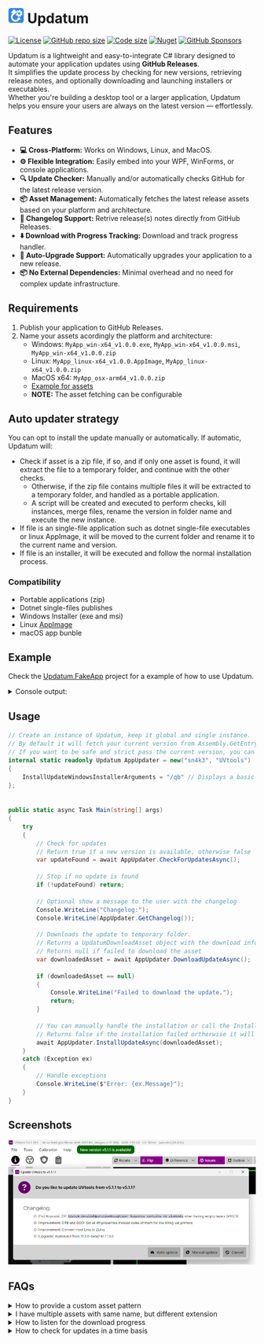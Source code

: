 ﻿# [![](https://github.com/sn4k3/Updatum/raw/main/media/Updatum-32.png)](#) Updatum

[![License](https://img.shields.io/github/license/sn4k3/Updatum?style=for-the-badge)](https://github.com/sn4k3/Updatum/blob/master/LICENSE)
[![GitHub repo size](https://img.shields.io/github/repo-size/sn4k3/Updatum?style=for-the-badge)](#)
[![Code size](https://img.shields.io/github/languages/code-size/sn4k3/Updatum?style=for-the-badge)](#)
[![Nuget](https://img.shields.io/nuget/v/Updatum?style=for-the-badge)](https://www.nuget.org/packages/Updatum)
[![GitHub Sponsors](https://img.shields.io/github/sponsors/sn4k3?color=red&style=for-the-badge)](https://github.com/sponsors/sn4k3)

Updatum is a lightweight and easy-to-integrate C# library designed to automate your application updates using **GitHub Releases**.  
It simplifies the update process by checking for new versions, retrieving release notes, and optionally downloading and launching installers or executables.  
Whether you're building a desktop tool or a larger application, Updatum helps you ensure your users are always on the latest version — effortlessly.

## Features

- **💻 Cross-Platform:** Works on Windows, Linux, and MacOS.
- **⚙️ Flexible Integration:** Easily embed into your WPF, WinForms, or console applications.
- **🔍 Update Checker:** Manually and/or automatically checks GitHub for the latest release version.
- **📦 Asset Management:** Automatically fetches the latest release assets based on your platform and architecture.
- **📄 Changelog Support:** Retrive release(s) notes directly from GitHub Releases.
- **⬇️ Download with Progress Tracking:** Download and track progress handler.
- **🔄 Auto-Upgrade Support:** Automatically upgrades your application to a new release.
- **📦 No External Dependencies:** Minimal overhead and no need for complex update infrastructure.

## Requirements

1. Publish your application to GitHub Releases.
1. Name your assets acordingly the platform and architecture:
   - Windows: `MyApp_win-x64_v1.0.0.exe`, `MyApp_win-x64_v1.0.0.msi`, `MyApp_win-x64_v1.0.0.zip`
   - Linux: `MyApp_linux-x64_v1.0.0.AppImage`, `MyApp_linux-x64_v1.0.0.zip`
   - MacOS x64: `MyApp_osx-arm64_v1.0.0.zip`
   - [Example for assets](https://github.com/sn4k3/UVtools/releases/latest)
   - **NOTE:** The asset fetching can be configurable

## Auto updater strategy

You can opt to install the update manually or automatically.
If automatic, Updatum will:

- Check if asset is a zip file, if so, and if only one asset is found, it will extract the file to a temporary folder, and continue with the other checks.
  - Otherwise, if the zip file contains multiple files it will be extracted to a temporary folder, and handled as a portable application.
  - A script will be created and executed to perform checks, kill instances, merge files, rename the version in folder name and execute the new instance.
- If file is an single-file application such as dotnet single-file executables or linux AppImage, it will be moved to the current folder and rename it to the current name and version.
- If file is an installer, it will be executed and follow the normal installation process.

### Compatibility

- Portable applications (zip)
- Dotnet single-files publishes
- Windows Installer (exe and msi)
- Linux [AppImage](https://appimage.org/)
- macOS app bunble

## Example

Check the [Updatum.FakeApp](https://github.com/sn4k3/Updatum/blob/main/Updatum.FakeApp/Program.cs) project for a example of how to use Updatum.

<details>
<summary>Console output:</summary>


```
Checking for updates for sn4k3/UVtools
Updater state changed: CheckingForUpdate
Updater state changed: None
Update found: True

Changelog:
## v5.0.1

> Release date: 12/19/2024 06:56:33 +00:00
> Release diff: 1

- (Fix) Windows MSI: System.IO.Compression.Native is missing when upgrading from 4.4.3 (#957)
- (Fix) Index out of range when saving some file formats (#957)
- (Change) Exposure time finder: Allow using 0 for the normal step in the multiple exposure generator (#958)

---

## v5.0.2

> Release date: 12/19/2024 15:28:39 +00:00
> Release diff: 2

- (Fix) Remove a condition that prevents the new Anycubic file format from being used
- (Upgrade) AvaloniaUI from 11.1.3 to 11.2.2

---

## v5.0.3

> Release date: 12/28/2024 19:22:42 +00:00
> Release diff: 3

- Anycubic file format:
  - (Fix) Reset TSMC values to comply with globals when decoding file and AdvancedMode is disabled (#971)
  - (Fix) Setting the LiftHeight2 was setting the base value to BottomLiftHeight2
  - (Fix) Setting the BottomRetractSpeed was not applying the value in the base property
- Multiple exposure finder:
   - (Fix) Counter triangles not taking all the new left space
   - (Fix) When doing multiple heights the text label always show the base height
- (Improvement) Layer image viewer internal handling
- (Fix) Settings - Send to process: Unable to pick a process file, it was selecting folder instead
- (Fix) Save As can show incorrect file extension description when there are other file formats with the same extension

---

## v5.0.4

> Release date: 01/08/2025 02:45:34 +00:00
> Release diff: 4

- PCB Exposure:
  - (Fix) Polygon primitive vertex count not parsing correctly when having argument (#976)
  - (Fix) Obround aperture to follow the correct implementation (two semicircles connected by parallel lines tangent to their endpoints) (#976)
  - (Fix) Implement the "hole diameter" argument in all apertures (#976)
  - (Fix) Implement the "rotation" argument for the polygon aperture

---

## v5.0.5

> Release date: 01/09/2025 03:19:04 +00:00
> Release diff: 5

- (Add) PrusaSlicer printer: Elegoo Saturn 4 Ultra 16K
- (Improvement) Goo: Implement and support the tilting vat printers
- (Improvement) All shapes in pixel editor will now respect the non-equal pixel pitch and compensate the lower side to print a regular shape, this also affects the polygons on PCB exposure tool and other tools as well
- (Fix) PCB Exposure: Use raw polygons instead of angle aligned polygons to respect the gerber implementation (#976)

---

## v5.0.6

> Release date: 01/31/2025 02:21:16 +00:00
> Release diff: 6

- **PCB Exposure:**
  - (Fix) When importing gerber files via drag and drop to the main window the file was created with 0mm layer height and no exposure set
  - (Fix) Merging multiple gerber files with mirror active was mirroring the image in each draw causing the wrong output (#980)
  - (Fix) Excellon drill format does not load tools when they have spindle parameters [F/C] (#980)
  - (Fix) Excellon drill format to respect the integer and decimal digit count when specifying them (#980)
- **Stress Tower:**
  - (Improvement) Allow to pause and cancel the operation
  - (Improvement) Process layers in a more efficient way to reduce allocations and be able to produce the test without RAM hogging
- (Upgrade) .NET from 9.0.0 to 9.0.1
- (Upgrade) OpenCV from 4.9.0 to 4.10.0

---

## v5.0.7

> Release date: 02/15/2025 20:46:22 +00:00
> Release diff: 7

- **Layer previewer: (#990)**
  - (Add) Shortcuts: Ctrl/? + to zoom in and Ctrl/? - to zoom out in the layer previewer
  - (Add) Allow to horizontal scroll the image with the mouse dispacement buttons and/or wheel (Only for mouse with such buttons)
  - (Add) Hold Ctrl key while use the mouse wheel to vertical scroll the image instead of zoom
  - (Add) Zoom behavior: Zoom with pre-defined levels or native incremental zoom (Configurable in settings, default: Levels)
  - (Add) Zoom debounce time to prevent the zoom to be triggered multiple times when using a trackpad (Configurable in settings, default: 20ms)
- (Improvement) Linux: Show app icon on AppImage after integration with the desktop environment
- (Fix) Unable to find PrusaSlicer >= 2.9.0 on Linux (Flatpak folder change) (#1000)
- (Fix) PrusaSlicer: Anycubic Photon Mono M7 Max incorrect extension (#995)
- (Upgrade) .NET from 9.0.1 to 9.0.2
- (Upgrade) AvaloniaUI from 11.2.3 to 11.2.4

---

## v5.0.8

> Release date: 03/10/2025 04:05:17 +00:00
> Release diff: 8

- (Fix) Ignore "org.freedesktop.DBus.Error.ServiceUnknown" exception to prevent crash on Linux (#964)
- (Upgrade) AvaloniaUI from 11.2.3 to 11.2.4

---

## v5.0.9

> Release date: 04/04/2025 00:14:04 +00:00
> Release diff: 9

- (Add) PrusaSlicer printer: Elegoo Mars 5 Ultra (#1006)
- (Fix) Ignore the "org.freedesktop.DBus.Error.UnknownMethod" exception to prevent crash on Linux (#964)
- (Fix) Goo: Bad print when using tilting VAT printer (#1013)
- (Upgrade) .NET from 9.0.2 to 9.0.3
- (Upgrade) AvaloniaUI from 11.2.5 to 11.2.6

---

## v5.1.0

> Release date: 04/22/2025 01:40:17 +00:00
> Release diff: 10

- (Add) Pixel Arithmetic - Brightness Step: Mutates the initial brightness with a step that is added/subtracted to the current value dependent on the processed layer count (#1014)
- (Fix) Anycubic ZIP: Implement the missing fields from manifest file and allow to tune TSMC and regular global values (#1018)
- (Fix) Handle floating precision error when calculating the `PerLayerSettings` flag (#1013)
- (Fix) Linux: Pixel editor drawing cursor preview not visible (#1019)
- (Fix) Use `async Task` instead of `async void` where possible
- (Improvement) Use some refactorings for NET 9.0 features
- (Change) Compile openCV with lower linux requirement (#1015)
- (Upgrade) .NET from 9.0.3 to 9.0.4
- (Upgrade) AvaloniaUI from 11.2.6 to 11.3.0-beta2

---

## v5.1.1

> Release date: 05/09/2025 19:04:22 +00:00
> Release diff: 11

- (Fix) Anycubic ZIP: `System.InvalidOperationException: Sequence contains no elements` when having empty layers (#1023)
- (Improvement) CTB and GOO: Set all lift properties instead some of them for the tilting vat printers
- (Improvement) Convert most Linq to ZLinq
- (Upgrade) AvaloniaUI from 11.3.0-beta2 to 11.3.0

---


Do you want to download the v5.1.1 update? (y/yes/n/no)
y
Downloading UVtools_win-x64_v5.1.1.msi...
Updater state changed: DownloadingUpdate
Downloaded: 0 MB / 78.16 MB  (0 %)
Downloaded: 20.01 MB / 78.16 MB  (25.6 %)
Downloaded: 40.8 MB / 78.16 MB  (52.2 %)
Downloaded: 61.66 MB / 78.16 MB  (78.89 %)
Downloaded: 78.16 MB / 78.16 MB  (100 %)
Updater state changed: None
Download finished: C:\Users\tiago\AppData\Local\Temp\UVtools_win-x64_v5.1.1.msi
Do you want to install the update? (y/yes/n/no)
```

</details>

## Usage


```csharp
// Create an instance of Updatum, keep it global and single instance.
// By default it will fetch your current version from Assembly.GetEntryAssembly().GetName().Version
// If you want to be safe and strict pass the current version, you can set 3rd argument as: Assembly.GetExecutingAssembly().GetName().Version
internal static readonly Updatum AppUpdater = new("sn4k3", "UVtools")
{
    InstallUpdateWindowsInstallerArguments = "/qb" // Displays a basic user interface for MSI package
};


public static async Task Main(string[] args)
{
    try
    {
        // Check for updates
        // Return true if a new version is available, otherwise false
        var updateFound = await AppUpdater.CheckForUpdatesAsync();

        // Stop if no update is found
        if (!updateFound) return;

        // Optional show a message to the user with the changelog
        Console.WriteLine("Changelog:");
        Console.WriteLine(AppUpdater.GetChangelog());

        // Downloads the update to temporary folder.
        // Returns a UpdatumDownloadAsset object with the download information
        // Returns null if failed to download the asset
        var downloadedAsset = await AppUpdater.DownloadUpdateAsync();

        if (downloadedAsset == null)
        {
            Console.WriteLine("Failed to download the update.");
            return;
        }

        // You can manually handle the installation or call the Install method:
        // Returns false if the installation failed ortherwise it will never return true as the process will be terminated to complete the installation.
        await AppUpdater.InstallUpdateAsync(downloadedAsset);
    }
    catch (Exception ex)
    {
        // Handle exceptions
        Console.WriteLine($"Error: {ex.Message}");
    }
}
```

## Screenshots


![UVtools screenshot](https://raw.githubusercontent.com/sn4k3/Updatum/refs/heads/main/media/assets/UVtools_screenshot.png)

## FAQs

<details>
<summary>How to provide a custom asset pattern</summary>

### Customize the asset pattern

Your asset naming convention may differ from the default one, and you can customize the asset fetcher to suit your needs.  
By using the property `AssetRegexPattern` you can provide a regex pattern to match your assets.

```cssharp
// Expect assets to be named like: MyApp_winx64_v1.0.0
AppUpdater.AssetRegexPattern = $"{RuntimeInformation.RuntimeIdentifier.Replace("-", string.Empty)}";
```
</details>



<details>
<summary>I have multiple assets with same name, but different extension</summary>

### Customize the asset extension filter

If you have multiple assets with the same name but different extensions, 
for example `MyApp_win-x64_v1.0.0.zip` (The portable) and `MyApp_win-x64_v1.0.0.msi` (The installer),
you can use the `AssetExtensionFilter` property to filter them out.  
You will require some sort of file included in the application folder to know if user is running the portable or the installer version.
If you omit this step, the first asset will be used.


```cssharp
if (IsPortableApp) AppUpdater.AssetExtensionFilter = "zip";
```

**Notes:** 

- The `AssetRegexPattern` can also be used for the same porpose, but it is not recommended.
</details>



<details>
<summary>How to listen for the download progress</summary>

### Listen for the download progress

If you using a binding framework like WPF, WinUI or Avalonia, you can use the properties directly:
- `DownloadedMegabytes` to bind to a progress bar text
- `DownloadTotalSizeMegabytes` to bind to a progress bar text
- `DownloadedPercentage` to bind to a progress bar
- Example: {0} / {1} Megabytes

As all properties raises changes the UI will reflect changes on such frameworks.  
If you require to listen for the download progress or redirect the value, you can subscribe `PropertyChanged` event.

```csharp
private static void AppUpdaterOnPropertyChanged(object? sender, PropertyChangedEventArgs e)
{
    if (e.PropertyName == nameof(Updatum.DownloadedPercentage))
    {
        Console.WriteLine($"Downloaded: {AppUpdater.DownloadedMegabytes} MB / {AppUpdater.DownloadTotalSizeMegabytes} MB  ({AppUpdater.DownloadedPercentage} %)");
    }
}
```

**Notes:**

- The frequency of progress change can be adjusted with: `DownloadProgressUpdateFrequencySeconds`
</details>

<details>
<summary>How to check for updates in a time basis</summary>

### Check for updates in a time basis

You can make use of built-in timer object: `AutoUpdateCheckTimer` and listen for `UpdateFound` event.

```csharp
AppUpdater.AutoUpdateCheckTimer.Interval = TimeSpan.FromHours(1).TotalMilliseconds;
AppUpdater.AutoUpdateCheckTimer.Start();
```
</details>